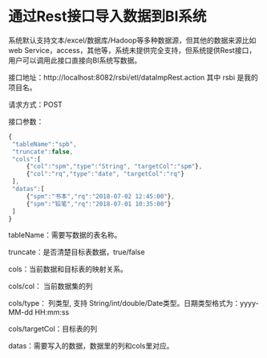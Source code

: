 # 通过Rest接口导入数据到BI系统

系统默认支持文本/excel/数据库/Hadoop等多种数据源，但其他的数据来源比如web Service，access，其他等，系统未提供完全支持，但系统提供Rest接口，用户可以调用此接口直接向BI系统写数据。

接口地址：http://localhost:8082/rsbi/etl/dataImpRest.action 其中 rsbi 是我的项目名。

请求方式：POST

接口参数：

```js
{
 "tableName":"spb",
 "truncate":false,
 "cols":[
     {"col":"spm","type":"String", "targetCol":"spm"},
     {"col":"rq","type":"date", "targetCol":"rq"}
 ],
 "datas":[
     {"spm":"书本","rq":"2018-07-02 12:45:00"},
     {"spm":"铅笔","rq":"2018-07-01 10:35:00"}
 ]
}
```

tableName：需要写数据的表名称。

truncate：是否清楚目标表数据，true/false

cols：当前数据和目标表的映射关系。

cols/col： 当前数据集的列

cols/type： 列类型, 支持 String/int/double/Date类型。日期类型格式为：yyyy-MM-dd HH:mm:ss

cols/targetCol：目标表的列

datas：需要写入的数据，数据里的列和cols里对应。

